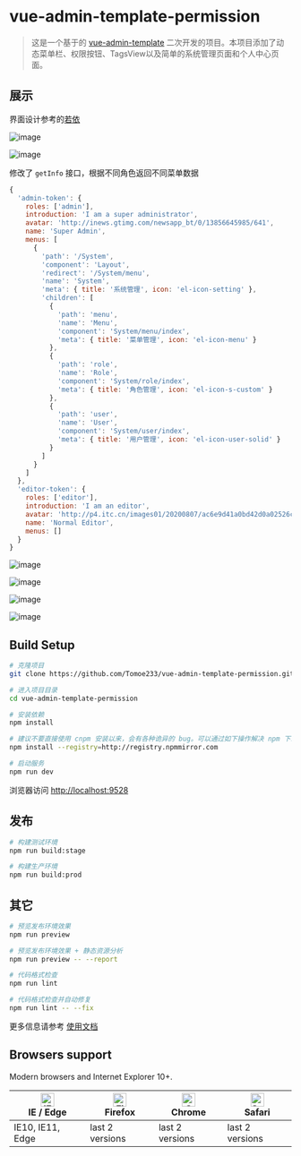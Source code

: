 # vue-admin-template-permission

> 这是一个基于的 [vue-admin-template](https://github.com/PanJiaChen/vue-admin-template) 二次开发的项目。本项目添加了动态菜单栏、权限按钮、TagsView以及简单的系统管理页面和个人中心页面。

## 展示

界面设计参考的[若依](https://gitee.com/y_project/RuoYi-Vue)

![image](https://cdn.jsdelivr.net/gh/Tomoe233/image/vue-admin-template-permission/image/admin.png)

![image](https://cdn.jsdelivr.net/gh/Tomoe233/image/vue-admin-template-permission/image/editor.png)

修改了 ```getInfo``` 接口，根据不同角色返回不同菜单数据

```javascript
{
  'admin-token': {
    roles: ['admin'],
    introduction: 'I am a super administrator',
    avatar: 'http://inews.gtimg.com/newsapp_bt/0/13856645985/641',
    name: 'Super Admin',
    menus: [
      {
        'path': '/System',
        'component': 'Layout',
        'redirect': '/System/menu',
        'name': 'System',
        'meta': { title: '系统管理', icon: 'el-icon-setting' },
        'children': [
          {
            'path': 'menu',
            'name': 'Menu',
            'component': 'System/menu/index',
            'meta': { title: '菜单管理', icon: 'el-icon-menu' }
          },
          {
            'path': 'role',
            'name': 'Role',
            'component': 'System/role/index',
            'meta': { title: '角色管理', icon: 'el-icon-s-custom' }
          },
          {
            'path': 'user',
            'name': 'User',
            'component': 'System/user/index',
            'meta': { title: '用户管理', icon: 'el-icon-user-solid' }
          }
        ]
      }
    ]
  },
  'editor-token': {
    roles: ['editor'],
    introduction: 'I am an editor',
    avatar: 'http://p4.itc.cn/images01/20200807/ac6e9d41a0bd42d0a02526c8d422ab16.jpeg',
    name: 'Normal Editor',
    menus: []
  }
}
```

![image](https://cdn.jsdelivr.net/gh/Tomoe233/image/vue-admin-template-permission/image/menu.png)

![image](https://cdn.jsdelivr.net/gh/Tomoe233/image/vue-admin-template-permission/image/role.png)

![image](https://cdn.jsdelivr.net/gh/Tomoe233/image/vue-admin-template-permission/image/user.png)

![image](https://cdn.jsdelivr.net/gh/Tomoe233/image/vue-admin-template-permission/image/personalCenter.png)

## Build Setup

```bash
# 克隆项目
git clone https://github.com/Tomoe233/vue-admin-template-permission.git

# 进入项目目录
cd vue-admin-template-permission

# 安装依赖
npm install

# 建议不要直接使用 cnpm 安装以来，会有各种诡异的 bug。可以通过如下操作解决 npm 下载速度慢的问题
npm install --registry=http://registry.npmmirror.com

# 启动服务
npm run dev
```

浏览器访问 [http://localhost:9528](http://localhost:9528)

## 发布

```bash
# 构建测试环境
npm run build:stage

# 构建生产环境
npm run build:prod
```

## 其它

```bash
# 预览发布环境效果
npm run preview

# 预览发布环境效果 + 静态资源分析
npm run preview -- --report

# 代码格式检查
npm run lint

# 代码格式检查并自动修复
npm run lint -- --fix
```

更多信息请参考 [使用文档](https://panjiachen.github.io/vue-element-admin-site/zh/)

## Browsers support

Modern browsers and Internet Explorer 10+.

| [<img src="https://raw.githubusercontent.com/alrra/browser-logos/master/src/edge/edge_48x48.png" alt="IE / Edge" width="24px" height="24px" />](http://godban.github.io/browsers-support-badges/)</br>IE / Edge | [<img src="https://raw.githubusercontent.com/alrra/browser-logos/master/src/firefox/firefox_48x48.png" alt="Firefox" width="24px" height="24px" />](http://godban.github.io/browsers-support-badges/)</br>Firefox | [<img src="https://raw.githubusercontent.com/alrra/browser-logos/master/src/chrome/chrome_48x48.png" alt="Chrome" width="24px" height="24px" />](http://godban.github.io/browsers-support-badges/)</br>Chrome | [<img src="https://raw.githubusercontent.com/alrra/browser-logos/master/src/safari/safari_48x48.png" alt="Safari" width="24px" height="24px" />](http://godban.github.io/browsers-support-badges/)</br>Safari |
| --------- | --------- | --------- | --------- |
| IE10, IE11, Edge| last 2 versions| last 2 versions| last 2 versions

